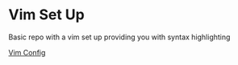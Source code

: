 # Vim Set Up

Basic repo with a vim set up providing you with syntax highlighting

[Vim Config](http://marcgg.com/blog/2016/03/01/vimrc-exampl)